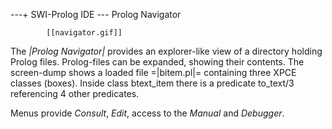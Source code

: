 ---+ SWI-Prolog IDE --- Prolog Navigator

			[[navigator.gif]]

The _|Prolog Navigator|_ provides an explorer-like view of a directory
holding Prolog files. Prolog-files can be expanded, showing their
contents. The screen-dump shows a loaded file =|bitem.pl|= containing three XPCE
classes (boxes). Inside class btext_item there is a predicate to_text/3
referencing 4 other predicates.

Menus provide _Consult_, _Edit_, access to the _Manual_ and _Debugger_. 
